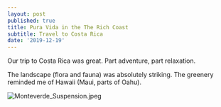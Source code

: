 ```yaml
---
layout: post
published: true
title: Pura Vida in the The Rich Coast
subtitle: Travel to Costa Rica
date: '2019-12-19'
---
```

Our trip to Costa Rica was great. Part adventure, part relaxation. 

The landscape (flora and fauna) was absolutely striking. The greenery reminded me of Hawaii (Maui, parts of Oahu).

![Monteverde_Suspension.jpeg]({{site.baseurl}}/img/Monteverde_Suspension.jpeg)

